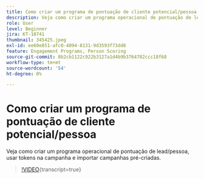 ```yaml
---
title: Como criar um programa de pontuação de cliente potencial/pessoa
description: Veja como criar um programa operacional de pontuação de lead/pessoa, usar tokens na campanha e importar campanhas pré-criadas.
role: User
level: Beginner
jira: KT-10741
thumbnail: 345425.jpeg
exl-id: ee60e851-afc0-4094-8131-9d3593f73dd8
feature: Engagement Programs, Person Scoring
source-git-commit: 8b2cb1122c922b3127a1d4b9b3764782ccc18f68
workflow-type: tm+mt
source-wordcount: '54'
ht-degree: 0%

---
```


# Como criar um programa de pontuação de cliente potencial/pessoa

Veja como criar um programa operacional de pontuação de lead/pessoa, usar tokens na campanha e importar campanhas pré-criadas.

>[!VIDEO](https://video.tv.adobe.com/v/3413442/?quality=12&learn=on&captions=por_br){transcript=true}
